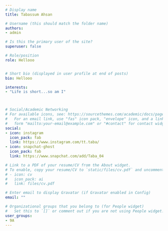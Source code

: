 ```yaml
---
# Display name
title: Tabassum Ahsan

# Username (this should match the folder name)
authors:
- admin

# Is this the primary user of the site?
superuser: false

# Role/position
role: Hellooo


# Short bio (displayed in user profile at end of posts)
bio: Hellooo

interests:
- "Life is short...so am I"



# Social/Academic Networking
# For available icons, see: https://sourcethemes.com/academic/docs/page-builder/#icons
#   For an email link, use "fas" icon pack, "envelope" icon, and a link in the
#   form "mailto:your-email@example.com" or "#contact" for contact widget.
social:
- icon: instagram
  icon_pack: fab
  link: https://www.instagram.com/tt.taba/
- icon: snapchat-ghost
  icon_pack: fab
  link: https://www.snapchat.com/add/Taba_04  

# Link to a PDF of your resume/CV from the About widget.
# To enable, copy your resume/CV to `static/files/cv.pdf` and uncomment the lines below.
# - icon: cv
#   icon_pack: ai
#   link: files/cv.pdf

# Enter email to display Gravatar (if Gravatar enabled in Config)
email: ""

# Organizational groups that you belong to (for People widget)
#   Set this to `[]` or comment out if you are not using People widget.
user_groups:
- 9A
---
```


